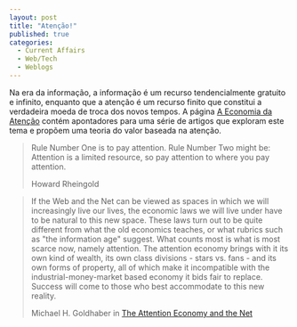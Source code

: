 ```yaml
---
layout: post
title: "Atenção!"
published: true
categories:
  - Current Affairs
  - Web/Tech
  - Weblogs
---
```


Na era da informação, a informação é um recurso tendencialmente gratuito
e infinito, enquanto que a atenção é um recurso finito que constitui a
verdadeira moeda de troca dos novos tempos. A página [A Economia da
Atenção] contém apontadores para uma série de artigos que exploram este
tema e propõem uma teoria do valor baseada na atenção.

> Rule Number One is to pay attention. Rule Number Two might be:
> Attention is a limited resource, so pay attention to where you pay
> attention.
>
> Howard Rheingold

> If the Web and the Net can be viewed as spaces in which we will
> increasingly live our lives, the economic laws we will live under have
> to be natural to this new space. These laws turn out to be quite
> different from what the old economics teaches, or what rubrics such as
> "the information age" suggest. What counts most is what is most scarce
> now, namely attention. The attention economy brings with it its own
> kind of wealth, its own class divisions - stars vs. fans - and its own
> forms of property, all of which make it incompatible with the
> industrial-money-market based economy it bids fair to replace. Success
> will come to those who best accommodate to this new reality.
>
> Michael H. Goldhaber in [The Attention Economy and the Net]

  [A Economia da Atenção]: http://www.alamut.com/subj/economics/attention/attent_economy.html
    "A Economia da Atenção"
  [The Attention Economy and the Net]: http://www.firstmonday.dk/issues/issue2_4/goldhaber/index.html
